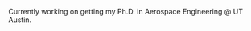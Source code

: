 Currently working on getting my Ph.D. in Aerospace Engineering @ UT Austin.

<!---
fgiraldog/fgiraldog is a ✨ special ✨ repository because its `README.md` (this file) appears on your GitHub profile.
You can click the Preview link to take a look at your changes.
--->

